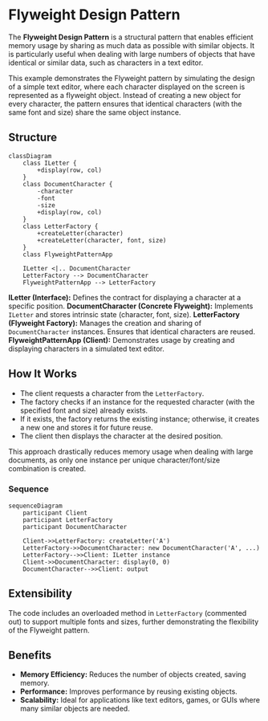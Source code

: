 # Flyweight Design Pattern

The **Flyweight Design Pattern** is a structural pattern that enables efficient memory usage by sharing as much data as possible with similar objects. It is particularly useful when dealing with large numbers of objects that have identical or similar data, such as characters in a text editor.

This example demonstrates the Flyweight pattern by simulating the design of a simple text editor, where each character displayed on the screen is represented as a flyweight object. Instead of creating a new object for every character, the pattern ensures that identical characters (with the same font and size) share the same object instance.

## Structure

```mermaid
classDiagram
    class ILetter {
        +display(row, col)
    }
    class DocumentCharacter {
        -character
        -font
        -size
        +display(row, col)
    }
    class LetterFactory {
        +createLetter(character)
        +createLetter(character, font, size)
    }
    class FlyweightPatternApp

    ILetter <|.. DocumentCharacter
    LetterFactory --> DocumentCharacter
    FlyweightPatternApp --> LetterFactory
```

**ILetter (Interface):** Defines the contract for displaying a character at a specific position.
**DocumentCharacter (Concrete Flyweight):** Implements `ILetter` and stores intrinsic state (character, font, size).
**LetterFactory (Flyweight Factory):** Manages the creation and sharing of `DocumentCharacter` instances. Ensures that identical characters are reused.
**FlyweightPatternApp (Client):** Demonstrates usage by creating and displaying characters in a simulated text editor.

## How It Works

- The client requests a character from the `LetterFactory`.
- The factory checks if an instance for the requested character (with the specified font and size) already exists.
- If it exists, the factory returns the existing instance; otherwise, it creates a new one and stores it for future reuse.
- The client then displays the character at the desired position.

This approach drastically reduces memory usage when dealing with large documents, as only one instance per unique character/font/size combination is created.

### Sequence

```mermaid
sequenceDiagram
    participant Client
    participant LetterFactory
    participant DocumentCharacter

    Client->>LetterFactory: createLetter('A')
    LetterFactory->>DocumentCharacter: new DocumentCharacter('A', ...)
    LetterFactory-->>Client: ILetter instance
    Client->>DocumentCharacter: display(0, 0)
    DocumentCharacter-->>Client: output
```

## Extensibility

The code includes an overloaded method in `LetterFactory` (commented out) to support multiple fonts and sizes, further demonstrating the flexibility of the Flyweight pattern.

## Benefits

- **Memory Efficiency:** Reduces the number of objects created, saving memory.
- **Performance:** Improves performance by reusing existing objects.
- **Scalability:** Ideal for applications like text editors, games, or GUIs where many similar objects are needed.
